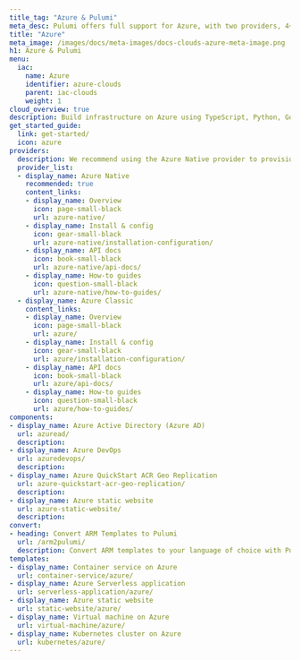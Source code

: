 ```yaml
---
title_tag: "Azure & Pulumi"
meta_desc: Pulumi offers full support for Azure, with two providers, 4+ components, and several templates.
title: "Azure"
meta_image: /images/docs/meta-images/docs-clouds-azure-meta-image.png
h1: Azure & Pulumi
menu:
  iac:
    name: Azure
    identifier: azure-clouds
    parent: iac-clouds
    weight: 1
cloud_overview: true
description: Build infrastructure on Azure using TypeScript, Python, Go, C#, Java or YAML. The Azure Native provider is always up-to-date and covers 100% of the resources in Azure Resource Manager (ARM).
get_started_guide:
  link: get-started/
  icon: azure
providers:
  description: We recommend using the Azure Native provider to provision Azure infrastructure. Azure Classic has fewer resources and resource options and receives new features more slowly.
  provider_list:
  - display_name: Azure Native
    recommended: true
    content_links: 
    - display_name: Overview
      icon: page-small-black
      url: azure-native/
    - display_name: Install & config
      icon: gear-small-black
      url: azure-native/installation-configuration/
    - display_name: API docs
      icon: book-small-black
      url: azure-native/api-docs/
    - display_name: How-to guides
      icon: question-small-black
      url: azure-native/how-to-guides/
  - display_name: Azure Classic
    content_links:
    - display_name: Overview
      icon: page-small-black
      url: azure/
    - display_name: Install & config
      icon: gear-small-black
      url: azure/installation-configuration/
    - display_name: API docs
      icon: book-small-black
      url: azure/api-docs/
    - display_name: How-to guides
      icon: question-small-black
      url: azure/how-to-guides/
components:
- display_name: Azure Active Directory (Azure AD)
  url: azuread/
  description:
- display_name: Azure DevOps
  url: azuredevops/
  description:
- display_name: Azure QuickStart ACR Geo Replication
  url: azure-quickstart-acr-geo-replication/
  description:
- display_name: Azure static website
  url: azure-static-website/
  description:
convert:
- heading: Convert ARM Templates to Pulumi
  url: /arm2pulumi/
  description: Convert ARM templates to your language of choice with Pulumi's conversion tool.
templates:
- display_name: Container service on Azure
  url: container-service/azure/
- display_name: Azure Serverless application
  url: serverless-application/azure/
- display_name: Azure static website
  url: static-website/azure/
- display_name: Virtual machine on Azure
  url: virtual-machine/azure/
- display_name: Kubernetes cluster on Azure
  url: kubernetes/azure/
---
```

